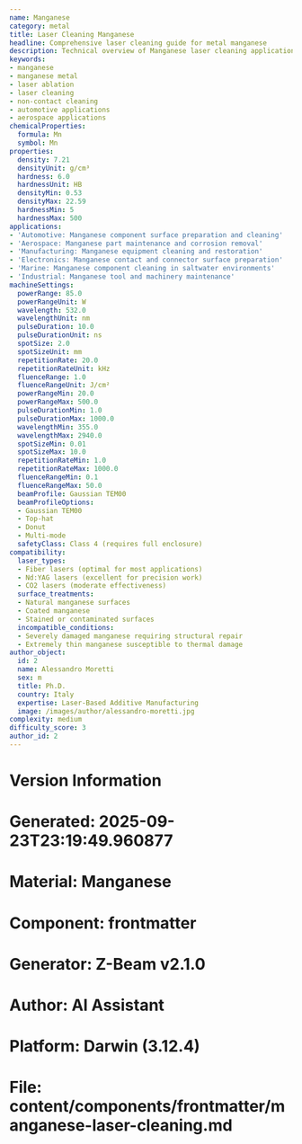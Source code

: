 ```yaml
---
name: Manganese
category: metal
title: Laser Cleaning Manganese
headline: Comprehensive laser cleaning guide for metal manganese
description: Technical overview of Manganese laser cleaning applications and parameters
keywords:
- manganese
- manganese metal
- laser ablation
- laser cleaning
- non-contact cleaning
- automotive applications
- aerospace applications
chemicalProperties:
  formula: Mn
  symbol: Mn
properties:
  density: 7.21
  densityUnit: g/cm³
  hardness: 6.0
  hardnessUnit: HB
  densityMin: 0.53
  densityMax: 22.59
  hardnessMin: 5
  hardnessMax: 500
applications:
- 'Automotive: Manganese component surface preparation and cleaning'
- 'Aerospace: Manganese part maintenance and corrosion removal'
- 'Manufacturing: Manganese equipment cleaning and restoration'
- 'Electronics: Manganese contact and connector surface preparation'
- 'Marine: Manganese component cleaning in saltwater environments'
- 'Industrial: Manganese tool and machinery maintenance'
machineSettings:
  powerRange: 85.0
  powerRangeUnit: W
  wavelength: 532.0
  wavelengthUnit: nm
  pulseDuration: 10.0
  pulseDurationUnit: ns
  spotSize: 2.0
  spotSizeUnit: mm
  repetitionRate: 20.0
  repetitionRateUnit: kHz
  fluenceRange: 1.0
  fluenceRangeUnit: J/cm²
  powerRangeMin: 20.0
  powerRangeMax: 500.0
  pulseDurationMin: 1.0
  pulseDurationMax: 1000.0
  wavelengthMin: 355.0
  wavelengthMax: 2940.0
  spotSizeMin: 0.01
  spotSizeMax: 10.0
  repetitionRateMin: 1.0
  repetitionRateMax: 1000.0
  fluenceRangeMin: 0.1
  fluenceRangeMax: 50.0
  beamProfile: Gaussian TEM00
  beamProfileOptions:
  - Gaussian TEM00
  - Top-hat
  - Donut
  - Multi-mode
  safetyClass: Class 4 (requires full enclosure)
compatibility:
  laser_types:
  - Fiber lasers (optimal for most applications)
  - Nd:YAG lasers (excellent for precision work)
  - CO2 lasers (moderate effectiveness)
  surface_treatments:
  - Natural manganese surfaces
  - Coated manganese
  - Stained or contaminated surfaces
  incompatible_conditions:
  - Severely damaged manganese requiring structural repair
  - Extremely thin manganese susceptible to thermal damage
author_object:
  id: 2
  name: Alessandro Moretti
  sex: m
  title: Ph.D.
  country: Italy
  expertise: Laser-Based Additive Manufacturing
  image: /images/author/alessandro-moretti.jpg
complexity: medium
difficulty_score: 3
author_id: 2
---
```



# Version Information
# Generated: 2025-09-23T23:19:49.960877
# Material: Manganese
# Component: frontmatter
# Generator: Z-Beam v2.1.0
# Author: AI Assistant
# Platform: Darwin (3.12.4)
# File: content/components/frontmatter/manganese-laser-cleaning.md